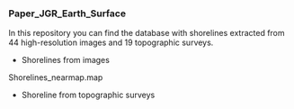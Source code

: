 ### Paper_JGR_Earth_Surface

In this repository you can find the database with shorelines extracted from 44 high-resolution images and 19 topographic surveys.

* Shorelines from images

Shorelines_nearmap.map 

* Shoreline from topographic surveys

